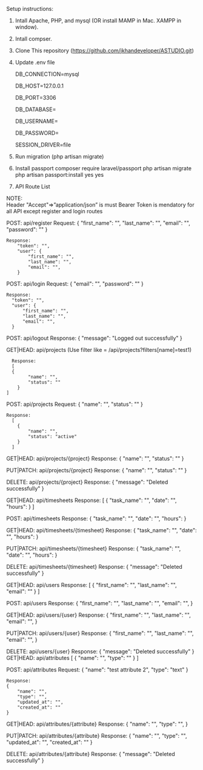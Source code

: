Setup instructions:

1. Intall Apache, PHP, and mysql (OR install MAMP in Mac. XAMPP in window).
2. Intall compser.
3. Clone This repository (https://github.com/jkhandeveloper/ASTUDIO.git)
4. Update .env file
   
    DB_CONNECTION=mysql
   
    DB_HOST=127.0.0.1
   
    DB_PORT=3306
   
    DB_DATABASE=
   
    DB_USERNAME=
   
    DB_PASSWORD=
   
    SESSION_DRIVER=file
   
6. Run migration (php artisan migrate)
7. Install passport
    composer require laravel/passport
    php artisan migrate
    php artisan passport:install
       yes
       yes
   

 8. API Route List
    
 NOTE:     
        Header "Accept"=>”application/json” is must 
        Bearer Token is mendatory for all API except register and login routes
    
  POST: api/register
    Request:
        {
          "first_name": "",
          "last_name": "",
          "email": "",
          "password": ""
        }

    Response:
        "token": "",
        "user": {
            "first_name": "",
            "last_name": "",
            "email": "",
        }        
  POST: api/login
    Request:
      {
        "email": "",
        "password": ""
      }

    Response:
      "token": "",
      "user": {
          "first_name": "",
          "last_name": "",
          "email": "",
      }  
            
  POST: api/logout
      Response:
      {
        "message": "Logged out successfully"
      }
      
  GET|HEAD: api/projects 
      (Use filter like = /api/projects?filters[name]=test1)
      
      Response:
      [
      {
            "name": "",
            "status": ""
        }
    ]

  POST: api/projects
    Request:
       {
            "name": "",
            "status": ""
        }

    Response:
      [
        {
            "name": "",
            "status": "active"
        }
      ]

  GET|HEAD: api/projects/{project}
  Response:
        {
            "name": "",
            "status": ""
        }

  PUT|PATCH: api/projects/{project}
  Response:
        {
            "name": "",
            "status": ""
        }

  DELETE: api/projects/{project}
  Response:
    {
        "message": "Deleted successfully"
    }

  GET|HEAD: api/timesheets
  Response:
  [
    {
        "task_name": "",
        "date": "",
        "hours":
    }
 ]

  POST: api/timesheets
  Response:
    {
        "task_name": "",
        "date": "",
        "hours":
    }

  GET|HEAD: api/timesheets/{timesheet}
  Response:
    {
        "task_name": "",
        "date": "",
        "hours":
    }

  PUT|PATCH: api/timesheets/{timesheet}
  Response:
    {
        "task_name": "",
        "date": "",
        "hours":
    }

  DELETE: api/timesheets/{timesheet}
  Response:
    {
        "message": "Deleted successfully"
    }

  GET|HEAD: api/users
  Response: 
    [
        {
            "first_name": "",
            "last_name": "",
            "email": ""
        }
    ]

  POST: api/users
      Response: 
        {
            "first_name": "",
            "last_name": "",
            "email": "",
        }

  GET|HEAD: api/users/{user}
      Response: 
        {
            "first_name": "",
            "last_name": "",
            "email": "",
        }

  PUT|PATCH: api/users/{user}
      Response: 
        {
            "first_name": "",
            "last_name": "",
            "email": "",
        }

  DELETE: api/users/{user}
      Response:
        {
            "message": "Deleted successfully"
        }
   GET|HEAD: api/attributes
   [
        {
            "name": "",
            "type": ""
        }
    ]

  POST: api/attributes
      Request: 
        {
          "name": "test attribute 2",
          "type": "text"
        }

    Response: 
    {
        "name": "",
        "type": "",
        "updated_at": "",
        "created_at": ""
    }

  GET|HEAD: api/attributes/{attribute}
    Response: 
    {
        "name": "",
        "type": "",
    }

  PUT|PATCH: api/attributes/{attribute}
    Response: 
    {
        "name": "",
        "type": "",
        "updated_at": "",
        "created_at": ""
    }

  DELETE: api/attributes/{attribute}
  Response:
    {
        "message": "Deleted successfully"
    }
